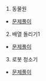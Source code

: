 1. 동물원
* [문제풀이](https://ht.oopy.io/4b9e0bc5-5db7-4fb4-b77f-172471599c85)
2. 배열 돌리기1
* [문제풀이](https://ht.oopy.io/b9ce7acd-883a-49e7-a363-5a2fbc9717b5)
3. 로봇 청소기
* [문제풀이](https://ht.oopy.io/5d259f29-0042-4d2c-aad8-7fcd482c3a74)